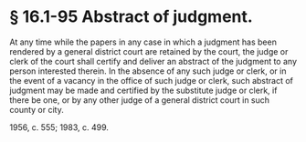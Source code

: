 # § 16.1-95 Abstract of judgment.

<p>At any time while the papers in any case in which a judgment has been rendered by a general district court are retained by the court, the judge or clerk of the court shall certify and deliver an abstract of the judgment to any person interested therein. In the absence of any such judge or clerk, or in the event of a vacancy in the office of such judge or clerk, such abstract of judgment may be made and certified by the substitute judge or clerk, if there be one, or by any other judge of a general district court in such county or city.</p><p>1956, c. 555; 1983, c. 499.</p>